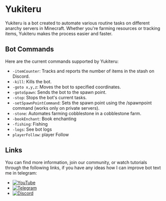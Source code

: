 # Yukiteru

Yukiteru is a bot created to automate various routine tasks on different anarchy servers in Minecraft. Whether you're farming resources or tracking items, Yukiteru makes the process easier and faster.

## Bot Commands

Here are the current commands supported by Yukiteru:

- `-itemCounter`: Tracks and reports the number of items in the stash on Discord.  
- `-kill`: Kills the bot.  
- `-goto x,y,z`: Moves the bot to specified coordinates.  
- `-gotoSpawn`: Sends the bot to the spawn point.  
- `-stop`: Stops the bot's current tasks.  
- `-setSpawnPointCommand`: Sets the spawn point using the /spawnpoint command (works only on private servers).  
- `-stone`: Automates farming cobblestone in a cobblestone farm.
- `-bookEnchant`: Book enchanting
- `-fishing`: Fishing
- `-logs`: See bot logs
- `playerFollow`: player Follow
  

## Links

You can find more information, join our community, or watch tutorials through the following links, if you have any ideas how I can improve bot text me in telegram:

- [![YouTube](https://img.shields.io/badge/YouTube-Channel-red)](https://www.youtube.com/your-channel-link)  
- [![Telegram](https://img.shields.io/badge/Telegram-Chat-blue)](https://t.me/your-telegram-link)  
- [![Discord](https://img.shields.io/badge/Discord-Join-blueviolet)](https://discord.com/your-discord-link)
